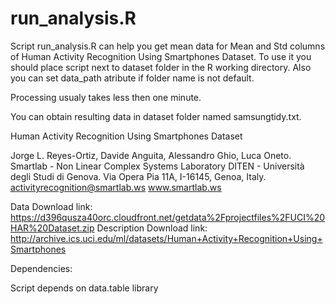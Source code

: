 run_analysis.R
==============


Script run_analysis.R can help you get mean data for Mean and Std columns of Human Activity Recognition Using Smartphones Dataset. To use it you should place script next to dataset folder in the R working directory. Also you can set data_path atribute if folder name is not default.

Processing usualy takes less then one minute.

You can obtain resulting data in dataset folder named samsungtidy.txt.

Human Activity Recognition Using Smartphones Dataset

Jorge L. Reyes-Ortiz, Davide Anguita, Alessandro Ghio, Luca Oneto. Smartlab - Non Linear Complex Systems Laboratory DITEN - Università degli Studi di Genova. Via Opera Pia 11A, I-16145, Genoa, Italy. activityrecognition@smartlab.ws www.smartlab.ws

Data Download link: https://d396qusza40orc.cloudfront.net/getdata%2Fprojectfiles%2FUCI%20HAR%20Dataset.zip Description Download link: http://archive.ics.uci.edu/ml/datasets/Human+Activity+Recognition+Using+Smartphones

Dependencies:

Script depends on  data.table library 
